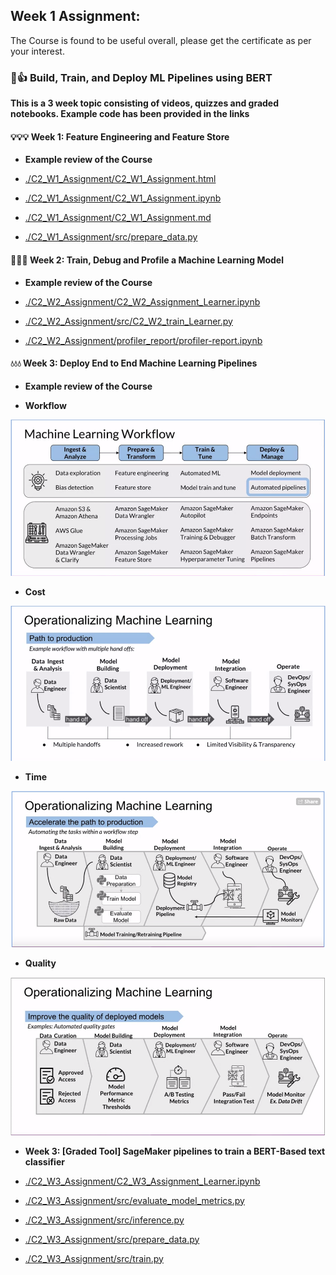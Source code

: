 Week 1 Assignment:
------------------

The Course is found to be useful overall, please get the certificate as per your interest. 

### 🎨👍 Build, Train, and Deploy ML Pipelines using BERT

**This is a 3 week topic consisting of videos, quizzes and graded notebooks. Example code has been provided in the links**

#### 💡💡💡 Week 1: Feature Engineering and Feature Store

- **Example review of the Course**

- [./C2_W1_Assignment/C2_W1_Assignment.html](./C2_W1_Assignment/C2_W1_Assignment.html)
- [./C2_W1_Assignment/C2_W1_Assignment.ipynb](./C2_W1_Assignment/C2_W1_Assignment.ipynb)
- [./C2_W1_Assignment/C2_W1_Assignment.md](./C2_W1_Assignment/C2_W1_Assignment.md)

- [./C2_W1_Assignment/src/prepare_data.py](./C2_W1_Assignment/src/prepare_data.py)

#### 👷👷👷 Week 2: Train, Debug and Profile a Machine Learning Model

- **Example review of the Course**

- [./C2_W2_Assignment/C2_W2_Assignment_Learner.ipynb](./C2_W2_Assignment/C2_W2_Assignment_Learner.ipynb)
- [./C2_W2_Assignment/src/C2_W2_train_Learner.py](./C2_W2_Assignment/src/C2_W2_train_Learner.py)
- [./C2_W2_Assignment/profiler_report/profiler-report.ipynb](./C2_W2_Assignment/profiler_report/profiler-report.ipynb)

#### 💧💧💧 Week 3: Deploy End to End Machine Learning Pipelines

- **Example review of the Course**

- **Workflow**

![./images/week3-ml-workflow.PNG](./images/week3-ml-workflow.PNG)

- **Cost**

![./images/week3-oper-ml.PNG](./images/week3-oper-ml.PNG)

- **Time**

![./images/week3-oper-ml2.PNG](./images/week3-oper-ml2.PNG)

- **Quality**

![./images/week3-oper-ml3.PNG](./images/week3-oper-ml3.PNG)

- **Week 3: [Graded Tool] SageMaker pipelines to train a BERT-Based text classifier**

- [./C2_W3_Assignment/C2_W3_Assignment_Learner.ipynb](./C2_W3_Assignment/C2_W3_Assignment_Learner.ipynb)
- [./C2_W3_Assignment/src/evaluate_model_metrics.py](./C2_W3_Assignment/src/evaluate_model_metrics.py)
- [./C2_W3_Assignment/src/inference.py](./C2_W3_Assignment/src/inference.py)
- [./C2_W3_Assignment/src/prepare_data.py](./C2_W3_Assignment/src/prepare_data.py)
- [./C2_W3_Assignment/src/train.py](./C2_W3_Assignment/src/train.py)